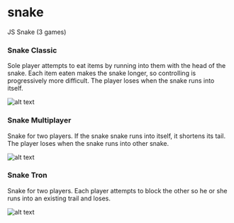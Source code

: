 # snake
JS Snake (3 games)

### Snake Classic
Sole player attempts to eat items by running into them with the head of the snake. 
Each item eaten makes the snake longer, so controlling is progressively more difficult.
The player loses when the snake runs into itself.

![alt text](http://drive.google.com/uc?export=view&id=1HbXOVBBA2gGDW167RHgbNt4grPIWjC7y)

### Snake Multiplayer
Snake for two players. If the snake snake runs into itself, it shortens its tail. The player loses when the snake runs into other snake.

![alt text](http://drive.google.com/uc?export=view&id=1zFwYZCgkEM3iEu_FSBaojFa6XtwkwiqE)

### Snake Tron
Snake for two players. Each player attempts to block the other so he or she runs into an existing trail and loses.

![alt text](http://drive.google.com/uc?export=view&id=1Al4XsjYAJwf_yZHa0IVoI8VUQbnYpLok)

